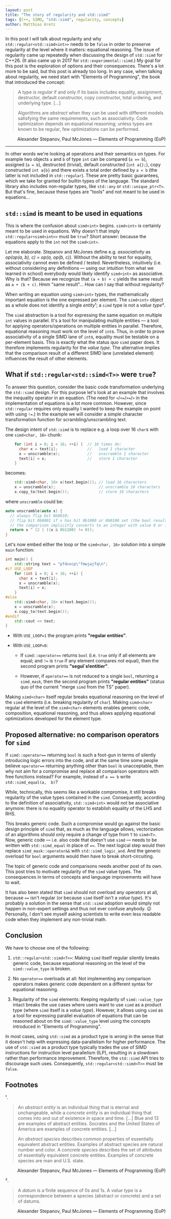 ```yaml
---
layout: post
title: "The story of regularity and std::simd"
tags: [C++, SIMD, "std::simd", regularity, concepts]
author: Matthias Kretz
---
```


In this post I will talk about regularity and why 
`std::regular<std::simd<int>>` needs to be `false` in order to preserve 
regularity at the level where it matters: equational reasoning. The issue of 
regularity came up repeatedly when discussing the design of `std::simd` for 
C++26. (It also came up in 2017 for `std::experimental::simd`.)  My goal for 
this post is the exploration of options and their consequences. There's a lot 
more to be said, but this post is already too long. In any case, when talking 
about regularity, we need start with "Elements of Programming", the book that 
introduced the concept:
> A type is *regular* if and only if its basis includes equality, assignment, 
destructor, default constructor, copy constructor, total ordering, and 
underlying type. [...]
>
> Algorithms are *abstract* when they can be used with different models 
satisfying the same requirements, such as associativity. Code optimization 
depends on equational reasoning; unless types are known to be regular, few 
optimizations can be performed.
<div style="text-align: right">
Alexander Stepanov, Paul McJones — Elements of Programming (EoP)
</div>

* * *

In other words we're looking at operations and their semantics on types. For 
example two objects `a` and `b` of type `int` can be compared (`a == b`), 
assigned (`a = b`), destructed (trivial), default constructed (`int a{};`), 
copy constructed `int a{b}` and there exists a total order defined by `a < b` 
(the latter is not included in `std::regular`). These are pretty basic 
guarantees, which we take for granted for builtin types of the language. The 
standard library also includes non-regular types, like `std::any` or 
`std::unique_ptr<T>`. But that's fine, because these types are "tools" and not 
meant to be used in equations...

## `std::simd` is meant to be used in equations

This is where the confusion about `simd<int>` begins. `simd<int>` is certainly 
meant to be used in equations. Why doesn't that imply `std::regular<simd<int>>` 
must be `true`? Short answer: because the equations apply to the `int` not the 
`simd<int>`.

Let me elaborate. Stepanov and McJones define e.g. *associativity* as *op(op(a, 
b), c) = op(a, op(b, c))*. Without the ability to test for equality, 
associativity cannot even be defined / tested. Nevertheless, intuitively (i.e. 
without considering any definitions — using our intuition from what we learned 
in school) everybody would likely identify `simd<int>` as associative. Why is 
that? Because we recognize that `(a + b) + c` yields the same result as
`a + (b + c)`. Hmm "same result"... How can I say that without regularity?

When writing an equation using `simd<int>` types, the mathematically important 
equation is the one expressed per element. The `simd<int>` object as a whole 
does not identify a single *entity*¹; a `simd` type is not a *value type*².

The `simd` abstraction is a tool for expressing the same equation on multiple 
`int` values in parallel. It's a tool for manipulating multiple entities — a 
tool for applying operators/operations on multiple entities in parallel. 
Therefore, equational reasoning must work on the level of `int`s. Thus, in 
order to prove associativity of a single SIMD lane of `int`s, equality must be 
testable on a per-element basis. This is exactly what the status quo `simd` 
paper does. It therefore implements regularity for the *value type*. The 
alternative implies that the comparison result of a different SIMD lane 
(unrelated element) influences the result of other elements.

## What if `std::regular<std::simd<T>>` were `true`?

To answer this question, consider the basic code transformation underlying the 
`std::simd` design. For this purpose let's look at an example that involves the 
inequality operator in an equation. (The need for `<`/`<=`/`>=`/`>` in the 
implementation of equations is a lot more common. However, since `std::regular` 
requires only equality I wanted to keep the example on point with using `!=`.) 
In the example we will consider a simple character transformation function for 
scrambling/unscrambling text.

The design intent of `std::simd` is to replace e.g. a loop over 16 `char`s with 
one `simd<char, 16>` chunk:

```c++
    for (int i = 0; i < 16; ++i) {  // 16 times do:
      char x = text[i];             //   load 1 character
      x = unscramble(x);            //   unscramble 1 character
      text[i] = x;                  //   store 1 character
    }
```
becomes:
```c++
    std::simd<char, 16> x(text.begin()); // load 16 characters
    x = unscramble(x);                   // unscramble 16 characters
    x.copy_to(text.begin());             // store 16 characters
```

where `unscramble` could be:
```c++
auto unscramble(auto x) {
  // always flip bit 0b0010;
  // flip bit 0b0001 if x has bit 0b1000 or 0b0100 set (the bool result from
  // the comparison implicitly converts to an integer with value 0 or 1)
  return x ^ (2 | ((x & 0b1100) != 0));
}
```

Let's now embed either the loop or the `simd<char, 16>` solution into a simple 
`main` function:
```c++
int main() {
    std::string text = "pfdvocp\"fmwjwjfq\n";
#if USE_LOOP
    for (int i = 0; i < 16; ++i) {
      char x = text[i];
      x = unscramble(x);
      text[i] = x;
    }
#else
    std::simd<char, 16> x(text.begin());
    x = unscramble(x);
    x.copy_to(text.begin());
#endif
    std::cout << text;
}
```

- With `USE_LOOP=1` the program prints **"regular entities"**.

- With `USE_LOOP=0`:

  - If `simd::operator==` returns `bool` (i.e. `true` only if all elements are 
    equal; and `!=` is `true` if any element compares not equal), then the 
    second program prints **"segul\`s!entitier"**.

  - However, if `operator==` is not reduced to a single `bool`, returning a 
    `simd_mask`, then the second program prints **"regular entities"** (status 
    quo of the current "merge `simd` from the TS" paper).

Making `simd<char>` itself regular breaks equational reasoning on the level of 
the `simd` elements (i.e. breaking regularity of `char`). Making `simd<char>` 
regular at the level of the `simd<char>` elements enables generic code, 
composition, equational reasoning, and thus allows applying equational 
optimizations developed for the element type.

## Proposed alternative: no comparison operators for `simd`

If `simd::operator==` returning `bool` is such a foot-gun in terms of silently 
introducing logic errors into the code, and at the same time some people 
believe `operator==` returning anything other than `bool` is unacceptable, then 
why not aim for a compromise and replace all comparison operators with free 
functions instead? For example, instead of `a == b` write `std::simd_equal(a, 
b)`?

While, technically, this seems like a workable compromise, it still breaks 
regularity of the value types contained in the `simd`. Consequently, according 
to the definition of associativity, `std::simd<int>` would not be associative 
anymore: there is no equality operator to establish equality of the LHS and 
RHS.

This breaks generic code. Such a compromise would go against the basic design 
principle of `simd` that, as much as the language allows, vectorization of an 
algorithms should only require a change of type from `T` to `simd<T>`. Now, 
generic code — i.e. also code that doesn't use `simd` — needs to be written 
with `std::simd_equal` in place of `==`. The next logical step would then 
replace `simd_mask::operator&&` with `std::simd_logic_and`. And the generic 
overload for `bool` arguments would then have to break short-circuiting.

The topic of generic code and comparisons needs another post of its own. This 
post tries to motivate regularity of the `simd` value types. The consequences 
in terms of concepts and language improvements will have to wait.

It has also been stated that `simd` should not overload any operators at all, 
because `==` isn't regular (or because `simd` itself isn't a *value type*). 
It's probably a solution in the sense that `std::simd` adoption would simply 
not happen in non-expert settings and thus not ever confuse anybody. 😉 
Personally, I don't see myself asking scientists to write even less readable 
code when they implement any non-trivial math.

## Conclusion
We have to choose one of the following:

1. `std::regular<std::simd<T>>`: Making `simd` itself regular silently breaks 
   generic code, because equational reasoning on the level of the 
   `simd::value_type` is broken.

2. No `operator==` overloads at all: Not implementing any comparison operators 
   makes generic code dependent on a different syntax for equational reasoning.

3. Regularity of the `simd` elements: Keeping regularity of `simd::value_type` 
   intact breaks the use cases where users want to use `simd` as a product type 
   (where `simd` itself is a *value type*). However, it allows using `simd` as 
   a tool for expressing parallel evaluation of equations that can be reasoned 
   about on the `simd::value_type` level using the concepts introduced in 
   "Elements of Programming".

In most cases, using `std::simd` as a product type is *wrong* in the sense that 
it doesn't help with expressing data-parallelism for higher performance. The 
use of `std::simd` as a product type typically trades the use of SIMD 
instructions for instruction level parallelism (ILP), resulting in a slowdown 
rather than performance improvement. Therefore, the `std::simd` API tries to 
discourage such uses. Consequently, `std::regular<std::simd<T>>` must be 
`false`.

## Footnotes

¹.
> An *abstract entity* is an individual thing that is eternal and unchangeable, 
while a *concrete entity* is an individual thing that comes into and out of 
existence in space and time. [...] Blue and 13 are examples of abstract 
entities. Socrates and the United States of America are examples of concrete 
entities. [...]
>
> An *abstract species* describes common properties of essentially equivalent 
abstract entities. Examples of abstract species are natural number and color. A 
*concrete species* describes the set of attributes of essentially equivalent 
concrete entities. Examples of concrete species are man and U.S. state.
<div style="text-align: right">
Alexander Stepanov, Paul McJones — Elements of Programming (EoP)
</div>

².
> A *datum* is a finite sequence of 0s and 1s. A *value type* is a 
correspondence between a species (abstract or concrete) and a set of datums. 
<div style="text-align: right">
Alexander Stepanov, Paul McJones — Elements of Programming (EoP)
</div>
